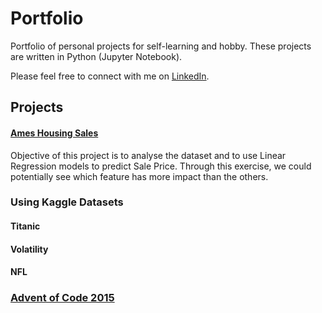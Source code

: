 # Portfolio
Portfolio of personal projects for self-learning and hobby. These projects are written in Python (Jupyter Notebook).

Please feel free to connect with me on [LinkedIn](https://www.linkedin.com/in/wei-en-chua/).

## Projects
#### [Ames Housing Sales](https://github.com/cweien3008/portfolio/AmesHousingSales)
Objective of this project is to analyse the dataset and to use Linear Regression models to predict Sale Price. Through this exercise, we could potentially see which feature has more impact than the others.
### Using Kaggle Datasets
#### Titanic 
#### Volatility
#### NFL
### [Advent of Code 2015](https://adventofcode.com/2015)
